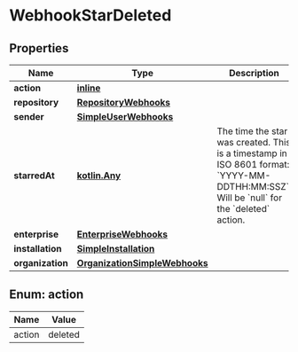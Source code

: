 
# WebhookStarDeleted

## Properties
Name | Type | Description | Notes
------------ | ------------- | ------------- | -------------
**action** | [**inline**](#Action) |  | 
**repository** | [**RepositoryWebhooks**](RepositoryWebhooks.md) |  | 
**sender** | [**SimpleUserWebhooks**](SimpleUserWebhooks.md) |  | 
**starredAt** | [**kotlin.Any**](.md) | The time the star was created. This is a timestamp in ISO 8601 format: &#x60;YYYY-MM-DDTHH:MM:SSZ&#x60;. Will be &#x60;null&#x60; for the &#x60;deleted&#x60; action. | 
**enterprise** | [**EnterpriseWebhooks**](EnterpriseWebhooks.md) |  |  [optional]
**installation** | [**SimpleInstallation**](SimpleInstallation.md) |  |  [optional]
**organization** | [**OrganizationSimpleWebhooks**](OrganizationSimpleWebhooks.md) |  |  [optional]


<a id="Action"></a>
## Enum: action
Name | Value
---- | -----
action | deleted



